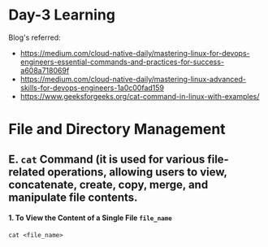 # Day-3 Learning
Blog's referred:
- https://medium.com/cloud-native-daily/mastering-linux-for-devops-engineers-essential-commands-and-practices-for-success-a608a718069f
- https://medium.com/cloud-native-daily/mastering-linux-advanced-skills-for-devops-engineers-1a0c00fad159
- https://www.geeksforgeeks.org/cat-command-in-linux-with-examples/

# File and Directory Management
## E. ```cat``` Command (it is used for various file-related operations, allowing users to view, concatenate, create, copy, merge, and manipulate file contents.
#### 1. To View the Content of a Single File ```file_name```
    cat <file_name>
